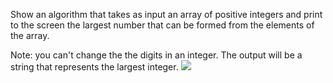 Show an algorithm that takes as input an array of positive integers and print to the screen the largest number that can be formed from
the elements of the array.

Note: you can't change the the digits in an integer.
The output will be a string that represents the largest integer.
![](https://i.imgur.com/HxwGkBP.gif)
